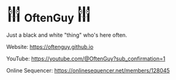 # <img src="https://github.com/OftenGuy/.github/blob/main/OftenGuy.png?raw=true" width="40" height="40"> OftenGuy <img src="https://github.com/OftenGuy/.github/blob/main/OftenGuy.png?raw=true" width="40" height="40">
Just a black and white "thing" who's here often.

Website: <a target="_blank" title="OftenGuy's Website" href="https://oftenguy.github.io">https://oftenguy.github.io</a>

YouTube: <a target="_blank" title="OftenGuy On YouTube" href="https://youtube.com/@OftenGuy?sub_confirmation=1">https://youtube.com/@OftenGuy?sub_confirmation=1</a>

Online Sequencer: <a target="_blank" title="OftenGuy On Online Sequencer" href="https://onlinesequencer.net/members/128045">https://onlinesequencer.net/members/128045</a>
